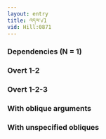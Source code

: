 ```yaml
---
layout: entry
title: འདལ་√1
vid: Hill:0871
---
```

### Dependencies (N = 1)


### Overt 1-2


### Overt 1-2-3


### With oblique arguments


### With unspecified obliques
